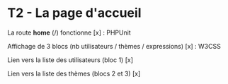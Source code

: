 # T2 - La page d'accueil

La route **home** (/) fonctionne [x] : PHPUnit

Affichage de 3 blocs (nb utilisateurs / thèmes / expressions) [x] : W3CSS

Lien vers la liste des utilisateurs (bloc 1) [x]

Lien vers la liste des thèmes (blocs 2 et 3) [x]